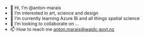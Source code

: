 - 👋 Hi, I’m @anton-marais
- 👀 I’m interested in art, science and design
- 🌱 I’m currently learning Azure Bi and all things spatial science
- 💞️ I’m looking to collaborate on ...
- 📫 How to reach me anton.marais@waidc.govt.nz

<!---
anton-marais/anton-marais is a ✨ special ✨ repository because its `README.md` (this file) appears on your GitHub profile.
You can click the Preview link to take a look at your changes.
--->
